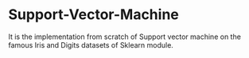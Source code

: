 # Support-Vector-Machine
It is the implementation from scratch of Support vector machine on the famous Iris and Digits datasets of Sklearn module.
